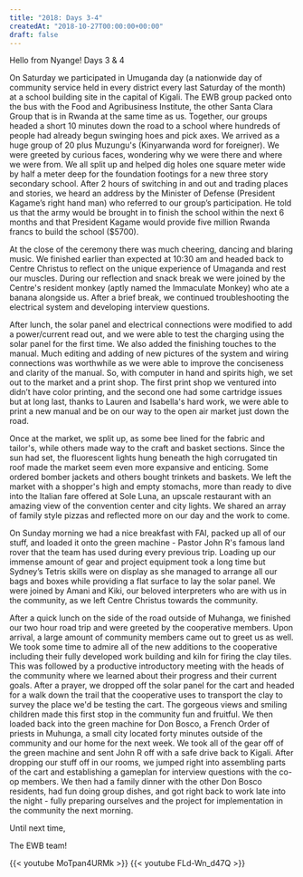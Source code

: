 ```yaml
---
title: "2018: Days 3-4"
createdAt: "2018-10-27T00:00:00+00:00"
draft: false
---
```

Hello from Nyange!  Days 3 & 4

On Saturday we participated in Umuganda day (a nationwide day of community service held in every district every last Saturday of the month) at a school building site in the capital of Kigali. The EWB group packed onto the bus with the Food and Agribusiness Institute, the other Santa Clara Group that is in Rwanda at the same time as us. Together, our groups headed a short 10 minutes down the road to a school where hundreds of people had already begun swinging hoes and pick axes. We arrived as a huge group of 20 plus Muzungu's (Kinyarwanda word for foreigner). We were greeted by curious faces, wondering why we were there and where we were from. We all split up and helped dig holes one square meter wide by half a meter deep for the foundation footings for a new three story secondary school. After 2 hours of switching in and out and trading places and stories, we heard an address by the Minister of Defense (President Kagame’s right hand man) who referred to our group’s participation.  He told us that the army would be brought in to finish the school within the next 6 months and that President Kagame would provide five million Rwanda francs to build the school ($5700). 

At the close of the ceremony there was much cheering, dancing and blaring music. We finished earlier than expected at 10:30 am and headed back to Centre Christus to reflect on the unique experience of Umaganda and rest our muscles. During our reflection and snack break we were joined by the Centre's resident monkey (aptly named the Immaculate Monkey) who ate a banana alongside us. After a brief break, we continued troubleshooting the electrical system and developing interview questions.

After lunch, the solar panel and electrical connections were modified to add a power/current read out, and we were able to test the charging using the solar panel for the first time. We also added the finishing touches to the manual. Much editing and adding of new pictures of the system and wiring connections was worthwhile as we were able to improve the conciseness and clarity of the manual. So, with computer in hand and spirits high, we set out to the market and a print shop. The first print shop we ventured into didn’t have color printing, and the second one had some cartridge issues but at long last, thanks to Lauren and Isabella's hard work, we were able to print a new manual and be on our way to the open air market just down the road.

Once at the market, we split up, as some bee lined for the fabric and tailor's, while others made way to the craft and basket sections. Since the sun had set, the fluorescent lights hung beneath the high corrugated tin roof made the market seem even more expansive and enticing. Some ordered bomber jackets and others bought trinkets and baskets. We left the market with a shopper's high and empty stomachs, more than ready to dive into the Italian fare offered at Sole Luna, an upscale restaurant with an amazing view of the convention center and city lights. We shared an array of family style pizzas and reflected more on our day and the work to come.

On Sunday morning we had a nice breakfast with FAI, packed up all of our stuff, and loaded it onto the green machine - Pastor John R's famous land rover that the team has used during every previous trip. Loading up our immense amount of gear and project equipment took a long time but Sydney’s Tetris skills were on display as she managed to arrange all our bags and boxes while providing a flat surface to lay the solar panel. We were joined by Amani and Kiki, our beloved interpreters who are with us in the community, as we left Centre Christus towards the community.

After a quick lunch on the side of the road outside of Muhanga, we finished our two hour road trip and were greeted by the cooperative members. Upon arrival, a large amount of community members came out to greet us as well. We took some time to admire all of the new additions to the cooperative including their fully developed work building and kiln for firing the clay tiles. This was followed by a productive introductory meeting with the heads of the community where we learned about their progress and their current goals. After a prayer, we dropped off the solar panel for the cart and headed for a walk down the trail that the cooperative uses to transport the clay to survey the place we'd be testing the cart. The gorgeous views and smiling children made this first stop in the community fun and fruitful. We then loaded back into the green machine for Don Bosco, a French Order of priests in Muhunga, a small city located forty minutes outside of the community and our home for the next week. We took all of the gear off of the green machine and sent John R off with a safe drive back to Kigali. After dropping our stuff off in our rooms, we jumped right into assembling parts of the cart and establishing a gameplan for interview questions with the co-op members. We then had a family dinner with the  other Don Bosco residents, had fun doing group dishes, and got right back to work late into the night - fully preparing ourselves and the project for implementation in the community the next morning.

Until next time,

The EWB team!

{{< youtube MoTpan4URMk >}}
{{< youtube FLd-Wn_d47Q >}}
